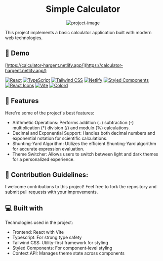 <h1 align="center" id="title">Simple Calculator</h1>

<p align="center"><img src="https://calculator-hargent.netlify.app/" alt="project-image"></p>

<p id="description">This project implements a basic calculator application built with modern web technologies.</p>

<h2>🚀 Demo</h2>

[https://calculator-hargent.netlify.app/](https://calculator-hargent.netlify.app/)

[![React](https://img.shields.io/badge/React-18.2.0-blue?logo=react)](https://reactjs.org/)
[![TypeScript](https://img.shields.io/badge/TypeScript-5.2.2-blue?logo=typescript)](https://www.typescriptlang.org/)
[![Tailwind CSS](https://img.shields.io/badge/Tailwind_CSS-3.4.1-blue?logo=tailwind-css)](https://tailwindcss.com/)
[![Netlify](https://img.shields.io/badge/Netlify-Deployed-brightgreen?logo=netlify)](https://www.netlify.com/)
[![Styled Components](https://img.shields.io/badge/Styled_Components-6.1.8-pink?logo=styled-components)](https://styled-components.com/)
[![React Icons](https://img.shields.io/badge/React_Icons-5.0.1-blue?logo=react)](https://react-icons.github.io/react-icons/)
[![Vite](https://img.shields.io/badge/Vite-5.1.6-blue?logo=vite)](https://vitejs.dev/)
[![Colord](https://img.shields.io/badge/Colord-2.9.3-blue?logo=colord)](https://github.com/omgovich/colord)

  
<h2>🧐 Features</h2>

Here're some of the project's best features:

*   Arithmetic Operations: Performs addition (+) subtraction (-) multiplication (\*) division (/) and modulo (%) calculations.
*   Decimal and Exponential Support: Handles both decimal numbers and exponential notation for scientific calculations.
*   Shunting-Yard Algorithm: Utilizes the efficient Shunting-Yard algorithm for accurate expression evaluation.
*   Theme Switcher: Allows users to switch between light and dark themes for a personalized experience.

<h2>🍰 Contribution Guidelines:</h2>

I welcome contributions to this project! Feel free to fork the repository and submit pull requests with your improvements.

  
  
<h2>💻 Built with</h2>

Technologies used in the project:

*   Frontend: React with Vite
*   Typescript: For strong type safety
*   Tailwind CSS: Utility-first framework for styling
*   Styled Components: For component-level styling
*   Context API: Manages theme state across components
